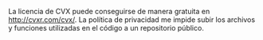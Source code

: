 La licencia de CVX puede conseguirse de manera gratuita en http://cvxr.com/cvx/. La política de privacidad me impide subir los archivos y funciones utilizadas en el código a un repositorio público.
